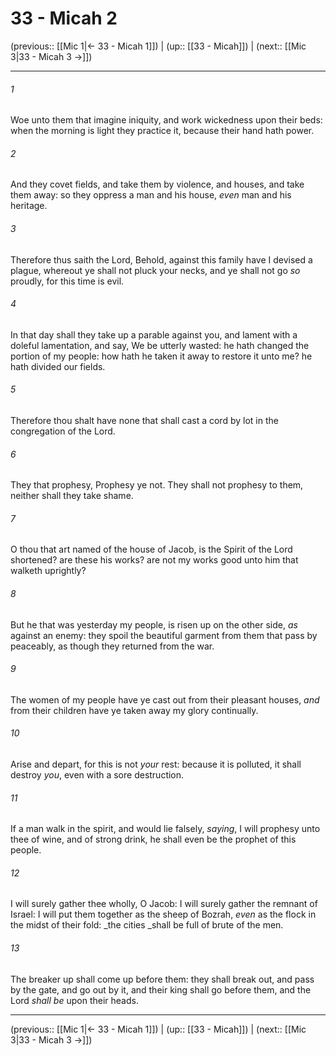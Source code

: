 # 33 - Micah 2

(previous:: [[Mic 1|← 33 - Micah 1]]) | (up:: [[33 - Micah]]) | (next:: [[Mic 3|33 - Micah 3 →]])

***


###### 1 
Woe unto them that imagine iniquity, and work wickedness upon their beds: when the morning is light they practice it, because their hand hath power. 

###### 2 
And they covet fields, and take them by violence, and houses, and take them away: so they oppress a man and his house, _even_ man and his heritage. 

###### 3 
Therefore thus saith the Lord, Behold, against this family have I devised a plague, whereout ye shall not pluck your necks, and ye shall not go _so_ proudly, for this time is evil. 

###### 4 
In that day shall they take up a parable against you, and lament with a doleful lamentation, and say, We be utterly wasted: he hath changed the portion of my people: how hath he taken it away to restore it unto me? he hath divided our fields. 

###### 5 
Therefore thou shalt have none that shall cast a cord by lot in the congregation of the Lord. 

###### 6 
They that prophesy, Prophesy ye not. They shall not prophesy to them, neither shall they take shame. 

###### 7 
O thou that art named of the house of Jacob, is the Spirit of the Lord shortened? are these his works? are not my works good unto him that walketh uprightly? 

###### 8 
But he that was yesterday my people, is risen up on the other side, _as_ against an enemy: they spoil the beautiful garment from them that pass by peaceably, as though they returned from the war. 

###### 9 
The women of my people have ye cast out from their pleasant houses, _and_ from their children have ye taken away my glory continually. 

###### 10 
Arise and depart, for this is not _your_ rest: because it is polluted, it shall destroy _you_, even with a sore destruction. 

###### 11 
If a man walk in the spirit, and would lie falsely, _saying_, I will prophesy unto thee of wine, and of strong drink, he shall even be the prophet of this people. 

###### 12 
I will surely gather thee wholly, O Jacob: I will surely gather the remnant of Israel: I will put them together as the sheep of Bozrah, _even_ as the flock in the midst of their fold: _the cities _shall be full of brute of the men. 

###### 13 
The breaker up shall come up before them: they shall break out, and pass by the gate, and go out by it, and their king shall go before them, and the Lord _shall be_ upon their heads.

***

(previous:: [[Mic 1|← 33 - Micah 1]]) | (up:: [[33 - Micah]]) | (next:: [[Mic 3|33 - Micah 3 →]])
